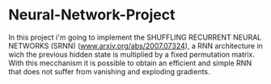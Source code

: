 # Neural-Network-Project
In this project i'm going to implement the SHUFFLING RECURRENT NEURAL NETWORKS (SRNN) (www.arxiv.org/abs/2007.07324), a RNN architecture in wich the previous hidden state is multiplied by a fixed permutation matrix.
With this mecchanism it is possible to obtain an efficient and simple RNN that does not suffer from vanishing and exploding gradients.
